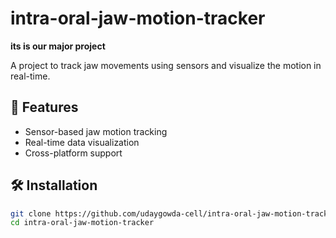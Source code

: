 # intra-oral-jaw-motion-tracker
**its is our major project**

A project to track jaw movements using sensors and visualize the motion in real-time.

## 🚀 Features
- Sensor-based jaw motion tracking
- Real-time data visualization
- Cross-platform support

## 🛠 Installation
```bash
git clone https://github.com/udaygowda-cell/intra-oral-jaw-motion-tracker.git
cd intra-oral-jaw-motion-tracker

